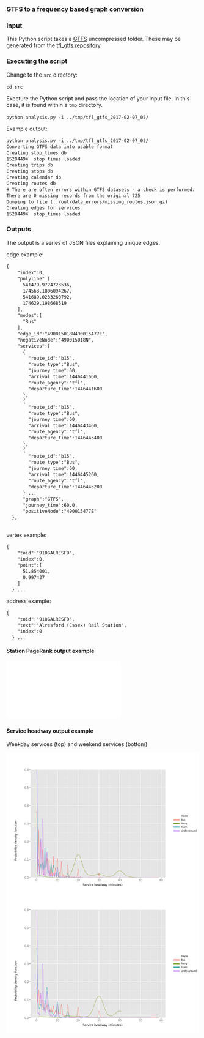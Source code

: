 ### GTFS to a frequency based graph conversion

### Input

This Python script takes a [GTFS](https://developers.google.com/transit/gtfs/) uncompressed folder. These may be generated from the [tfl_gtfs repository](https://github.com/cb-cities/tfl_gtfs).

### Executing the script

Change to the `src` directory:

`cd src`

Execture the Python script and pass the location of your input file. In this case, it is found within a `tmp` directory.

`python analysis.py -i ../tmp/tfl_gtfs_2017-02-07_05/`

Example output:

```
python analysis.py -i ../tmp/tfl_gtfs_2017-02-07_05/
Converting GTFS data into usable format
Creating stop_times db
15204494  stop times loaded
Creating trips db
Creating stops db
Creating calendar db
Creating routes db
# There are often errors within GTFS datasets - a check is performed.
There are 0 missing records from the original 725
Dumping to file (../out/data_errors/missing_routes.json.gz)
Creating edges for services
15204494  stop_times loaded
```

### Outputs

The output is a series of JSON files explaining unique edges. 

edge example:

```
{
    "index":0,
    "polyline":[
      541479.9724723536,
      174563.1806094267,
      541689.0233260792,
      174629.198668519
    ],
    "modes":[
      "Bus"
    ],
    "edge_id":"490015018N490015477E",
    "negativeNode":"490015018N",
    "services":[
      {
        "route_id":"b15",
        "route_type":"Bus",
        "journey_time":60,
        "arrival_time":1446441660,
        "route_agency":"tfl",
        "departure_time":1446441600
      },
      {
        "route_id":"b15",
        "route_type":"Bus",
        "journey_time":60,
        "arrival_time":1446443460,
        "route_agency":"tfl",
        "departure_time":1446443400
      },
      {
        "route_id":"b15",
        "route_type":"Bus",
        "journey_time":60,
        "arrival_time":1446445260,
        "route_agency":"tfl",
        "departure_time":1446445200
      } ...
      "graph":"GTFS",
      "journey_time":60.0,
      "positiveNode":"490015477E"
  },
      
```
vertex example:
```
{
    "toid":"910GALRESFD",
    "index":0,
    "point":[
      51.854001,
      0.997437
    ]
  } ...
```

address example:

```
{
    "toid":"910GALRESFD",
    "text":"Alresford (Essex) Rail Station",
    "index":0
  } ...

```


#### Station PageRank output example
![PageRank](./pics/pagerank_graph_visualisation.pdf)
#### Service headway output example

Weekday services (top) and weekend services (bottom)

![Headway examples](./pics/headway_density_mode_merged.png)
